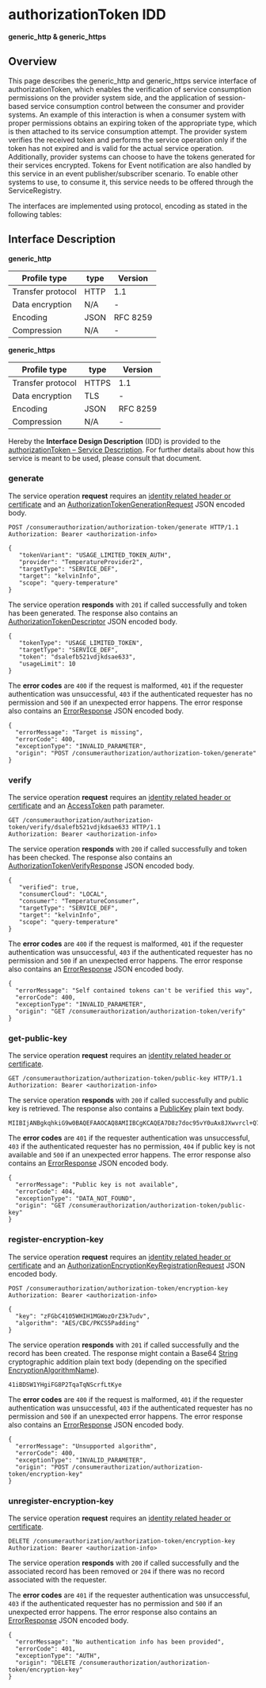 # authorizationToken IDD
**generic_http & generic_https**

## Overview

This page describes the generic_http and generic_https service interface of authorizationToken, which enables the verification of service consumption permissions on the provider system side, and the application of session-based service consumption control between the consumer and provider systems. An example of this interaction is when a consumer system with proper permissions obtains an expiring token of the appropriate type, which is then attached to its service consumption attempt. The provider system verifies the received token and performs the service operation only if the token has not expired and is valid for the actual service operation. Additionally, provider systems can choose to have the tokens generated for their services encrypted. Tokens for Event notification are also handled by this service in an event publisher/subscriber scenario. To enable other systems to use, to consume it, this service needs to be offered through the ServiceRegistry.

The interfaces are implemented using protocol, encoding as stated in the following tables:

## Interface Description

**generic_http**

Profile type | type | Version
--- | --- | ---
Transfer protocol | HTTP | 1.1
Data encryption | N/A | -
Encoding | JSON | RFC 8259
Compression | N/A | -

**generic_https**

Profile type | type | Version
--- | --- | ---
Transfer protocol | HTTPS | 1.1
Data encryption | TLS | -
Encoding | JSON | RFC 8259
Compression | N/A | -

Hereby the **Interface Design Description** (IDD) is provided to the [authorizationToken – Service Description](../../assets/sd/5_0_0/authorization-token_sd.pdf). For further details about how this service is meant to be used, please consult that document.

### generate

The service operation **request** requires an [identity related header or certificate](../authentication_policy.md/#http) and an [AuthorizationTokenGenerationRequest](../data-models/authorization-token-generation-request.md) JSON encoded body.


```
POST /consumerauthorization/authorization-token/generate HTTP/1.1
Authorization: Bearer <authorization-info>

{
   "tokenVariant": "USAGE_LIMITED_TOKEN_AUTH",
   "provider": "TemperatureProvider2",
   "targetType": "SERVICE_DEF",
   "target": "kelvinInfo",
   "scope": "query-temperature"
}
```

The service operation **responds** with `201` if called successfully and token has been generated. The response also contains an [AuthorizationTokenDescriptor](../data-models/authorization-token-descriptor.md) JSON encoded body.

```
{
   "tokenType": "USAGE_LIMITED_TOKEN",
   "targetType": "SERVICE_DEF",
   "token": "dsalefb521vdjkdsae633",
   "usageLimit": 10
}
```

The **error codes** are `400` if the request is malformed, `401` if the requester authentication was unsuccessful, `403` if the authenticated requester has no permission and `500` if an unexpected error happens. The error response also contains an [ErrorResponse](../data-models/error-response.md) JSON encoded body.

```
{
  "errorMessage": "Target is missing",
  "errorCode": 400,
  "exceptionType": "INVALID_PARAMETER",
  "origin": "POST /consumerauthorization/authorization-token/generate"
}
```

### verify

The service operation **request** requires an [identity related header or certificate](../authentication_policy.md/#http) and an [AccessToken](../primitives.md#accesstoken) path parameter.

```
GET /consumerauthorization/authorization-token/verify/dsalefb521vdjkdsae633 HTTP/1.1
Authorization: Bearer <authorization-info>
```

The service operation **responds** with `200` if called successfully and token has been checked. The response also contains an [AuthorizationTokenVerifyResponse](../data-models/authorization-token-verify-response.md) JSON encoded body.

```
{
   "verified": true,
   "consumerCloud": "LOCAL",
   "consumer": "TemperatureConsumer",
   "targetType": "SERVICE_DEF",
   "target": "kelvinInfo",
   "scope": "query-temperature"
}
```

The **error codes** are `400` if the request is malformed, `401` if the requester authentication was unsuccessful, `403` if the authenticated requester has no permission and `500` if an unexpected error happens. The error response also contains an [ErrorResponse](../data-models/error-response.md) JSON encoded body.

```
{
  "errorMessage": "Self contained tokens can't be verified this way",
  "errorCode": 400,
  "exceptionType": "INVALID_PARAMETER",
  "origin": "GET /consumerauthorization/authorization-token/verify"
}
```

### get-public-key

The service operation **request** requires an [identity related header or certificate](../authentication_policy.md/#http).

```
GET /consumerauthorization/authorization-token/public-key HTTP/1.1
Authorization: Bearer <authorization-info>
```

The service operation **responds** with `200` if called successfully and public key is retrieved. The response also contains a [PublicKey](../primitives.md#publickey) plain text body.

```
MIIBIjANBgkqhkiG9w0BAQEFAAOCAQ8AMIIBCgKCAQEA7D8z7doc95vY0uAx8JXwvrcl+Q7MykFoFIF1tn4fesvPIXo5eCGDS8FCONW0S5igQ+l00GdN/SlE0o85lI08TvepGEkTOtm1J+hsAHRD65OpPTjzWDVzP4+GzjZSUJl41iBDSW1YHgiFG8P2TqaTqNScrfLtKyekSzy/m24uh+zX5tjNoJ4GdSUeTNttHUuCH39MBxEo5E6KpzFGbC4105WHIH1MGWozOrZ3k7udvCLbCTvZ8PFtbDN4Ymjir0PE+6E2N4I+kagL1Py/DmNpKvLLI6m+YWJh2ErOAc56ThVvbCDeLOihacb26Y9Icrda1jOa30/xGsS3CmFLIpZjWwIDAQAB
```

The **error codes** are `401` if the requester authentication was unsuccessful, `403` if the authenticated requester has no permission, `404` if public key is not available and `500` if an unexpected error happens. The error response also contains an [ErrorResponse](../data-models/error-response.md) JSON encoded body.

```
{
  "errorMessage": "Public key is not available",
  "errorCode": 404,
  "exceptionType": "DATA_NOT_FOUND",
  "origin": "GET /consumerauthorization/authorization-token/public-key"
}
```

### register-encryption-key

The service operation **request** requires an [identity related header or certificate](../authentication_policy.md/#http) and an [AuthorizationEncryptionKeyRegistrationRequest](../data-models/authorization-encryption-key-registration-request.md) JSON encoded body.

```
POST /consumerauthorization/authorization-token/encryption-key
Authorization: Bearer <authorization-info>

{
  "key": "zFGbC4105WHIH1MGWozOrZ3k7udv",
  "algorithm": "AES/CBC/PKCS5Padding"
}
```

The service operation **responds** with `201` if called successfully and the record has been created. The response might contain a Base64 [String](../primitives.md#string) cryptographic addition plain text body (depending on the specified [EncryptionAlgorithmName](../primitives.md#encryptionalgorithmname)).

```
41iBDSW1YHgiFG8P2TqaTqNScrfLtKye
```

The **error codes** are `400` if the request is malformed, `401` if the requester authentication was unsuccessful, `403` if the authenticated requester has no permission and `500` if an unexpected error happens. The error response also contains an [ErrorResponse](../data-models/error-response.md) JSON encoded body.

```
{
  "errorMessage": "Unsupported algorithm",
  "errorCode": 400,
  "exceptionType": "INVALID_PARAMETER",
  "origin": "POST /consumerauthorization/authorization-token/encryption-key"
}
```

### unregister-encryption-key

The service operation **request** requires an [identity related header or certificate](../authentication_policy.md/#http).

```
DELETE /consumerauthorization/authorization-token/encryption-key
Authorization: Bearer <authorization-info>
```

The service operation **responds** with `200` if called successfully and the associated record has been removed or `204` if there was no record associated with the requester.

The **error codes** are `401` if the requester authentication was unsuccessful, `403` if the authenticated requester has no permission and `500` if an unexpected error happens. The error response also contains an [ErrorResponse](../data-models/error-response.md) JSON encoded body.

```
{
  "errorMessage": "No authentication info has been provided",
  "errorCode": 401,
  "exceptionType": "AUTH",
  "origin": "DELETE /consumerauthorization/authorization-token/encryption-key"
}
```